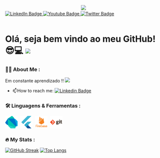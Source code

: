 <div id="header" align="center">
  <img src="https://media.giphy.com/media/M9gbBd9nbDrOTu1Mqx/giphy.gif" width="200"/>
</div>
<div id="badges">
  <a href="your-linkedin-URL">
    <img src="https://img.shields.io/badge/LinkedIn-blue?style=for-the-badge&logo=linkedin&logoColor=white" alt="LinkedIn Badge"/>
  </a>
  <a href="your-youtube-URL">
    <img src="https://img.shields.io/badge/YouTube-red?style=for-the-badge&logo=youtube&logoColor=white" alt="Youtube Badge"/>
  </a>
  <a href="your-twitter-URL">
    <img src="https://img.shields.io/badge/Twitter-blue?style=for-the-badge&logo=twitter&logoColor=white" alt="Twitter Badge"/>
  </a>
</div>
<img src="https://komarev.com/ghpvc/?username=guixavr&style=flat-square&color=blue" alt=""/>
<h1>
  Olá, seja bem vindo ao meu GitHub! 😎💻
  <img src="https://media.giphy.com/media/hvRJCLFzcasrR4ia7z/giphy.gif" width="30px"/>
</h1>

### :woman_technologist: About Me :
Em constante aprendizado !! <img src="https://media.giphy.com/media/WUlplcMpOCEmTGBtBW/giphy.gif" width="40">

- :mailbox:How to reach me: [![Linkedin Badge](https://img.shields.io/badge/-guilhermexavr-blue?style=flat&logo=Linkedin&logoColor=white)](https://www.linkedin.com/in/guilhermexavr/)
### :hammer_and_wrench: Linguagens & Ferramentas :

<div>
  <img src="https://github.com/devicons/devicon/blob/master/icons/dart/dart-original.svg" title="Flutter" alt="Dart" width="40" height="40"/>&nbsp;
  <img src="https://github.com/devicons/devicon/blob/master/icons/flutter/flutter-original.svg" title="Flutter" alt="Flutter" width="40" height="40"/>&nbsp;
  <img src="https://github.com/devicons/devicon/blob/master/icons/firebase/firebase-plain-wordmark.svg" title="Firebase" alt="Firebase" width="40" height="40"/>&nbsp;
  <img src="https://github.com/devicons/devicon/blob/master/icons/git/git-original-wordmark.svg" title="Git" **alt="Git" width="40" height="40"/>
</div>

### :fire: My Stats :

[![GitHub Streak](http://github-readme-streak-stats.herokuapp.com?user=guixavr&theme=dark)](https://git.io/streak-stats)
[![Top Langs](https://github-readme-stats.vercel.app/api/top-langs/?username=guixavr&layout=compact&theme=vision-friendly-dark)](https://github.com/guixavr/github-readme-stats)
